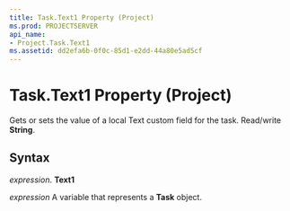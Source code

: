 ```yaml
---
title: Task.Text1 Property (Project)
ms.prod: PROJECTSERVER
api_name:
- Project.Task.Text1
ms.assetid: dd2efa6b-0f0c-85d1-e2dd-44a80e5ad5cf
---
```



# Task.Text1 Property (Project)

Gets or sets the value of a local Text custom field for the task. Read/write  **String**.


## Syntax

 _expression_. **Text1**

 _expression_ A variable that represents a **Task** object.



